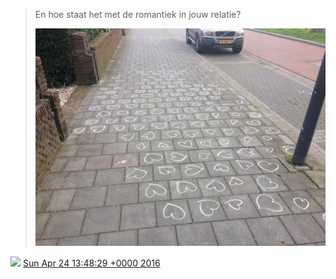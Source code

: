 > En hoe staat het met de romantiek in jouw relatie? 
> 
> ![](../../media/724233551940620288-Cgz-k_sWMAAbcbE.jpg)

<img src="../../media/tweet.ico" width="12" /> [Sun Apr 24 13:48:29 +0000 2016](https://twitter.com/DromerDenker/status/724233551940620288)